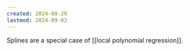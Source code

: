 ```yaml
---
created: 2024-08-29
lastmod: 2024-09-02
---
```

Splines are a special case of [[local polynomial regression]]. 